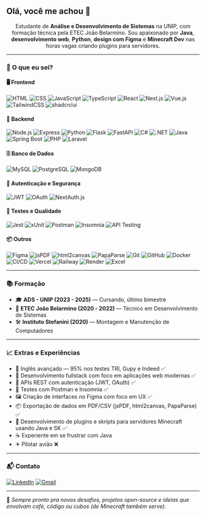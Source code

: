 ## Olá, você me achou 👋

<p align="center">
Estudante de <strong>Análise e Desenvolvimento de Sistemas</strong> na UNIP, com formação técnica pela ETEC João Belarmino.  
Sou apaixonado por <strong>Java</strong>, <strong>desenvolvimento web</strong>, <strong>Python</strong>, <strong>design com Figma</strong> e <strong>Minecraft Dev</strong> nas horas vagas criando plugins para servidores.
</p>

---

### 🚀 O que eu sei?

#### 🖥️ Frontend
![HTML](https://img.shields.io/badge/-HTML5-E34F26?style=flat&logo=html5&logoColor=fff)
![CSS](https://img.shields.io/badge/-CSS3-1572B6?style=flat&logo=css3)
![JavaScript](https://img.shields.io/badge/-JavaScript-F7DF1E?style=flat&logo=javascript&logoColor=000)
![TypeScript](https://img.shields.io/badge/-TypeScript-3178C6?style=flat&logo=typescript&logoColor=fff)
![React](https://img.shields.io/badge/-React-20232A?style=flat&logo=react)
![Next.js](https://img.shields.io/badge/-Next.js-000?style=flat&logo=nextdotjs)
![Vue.js](https://img.shields.io/badge/-Vue.js-4FC08D?style=flat&logo=vue.js&logoColor=fff)
![TailwindCSS](https://img.shields.io/badge/-Tailwind-38B2AC?style=flat&logo=tailwindcss)
![shadcn/ui](https://img.shields.io/badge/-shadcn/ui-000?style=flat&logo=tailwindcss&logoColor=white)

#### 🔧 Backend
![Node.js](https://img.shields.io/badge/-Node.js-339933?style=flat&logo=nodedotjs&logoColor=fff)
![Express](https://img.shields.io/badge/-Express-000000?style=flat&logo=express&logoColor=fff)
![Python](https://img.shields.io/badge/-Python-3776AB?style=flat&logo=python&logoColor=fff)
![Flask](https://img.shields.io/badge/-Flask-000000?style=flat&logo=flask&logoColor=fff)
![FastAPI](https://img.shields.io/badge/-FastAPI-009688?style=flat&logo=fastapi&logoColor=fff)
![C#](https://img.shields.io/badge/-C%23-512BD4?style=flat&logo=csharp&logoColor=fff)
![.NET](https://img.shields.io/badge/-.NET-5C2D91?style=flat&logo=dotnet&logoColor=fff)
![Java](https://img.shields.io/badge/-Java-007396?style=flat&logo=java)
![Spring Boot](https://img.shields.io/badge/-Spring%20Boot-6DB33F?style=flat&logo=springboot&logoColor=fff)
![PHP](https://img.shields.io/badge/-PHP-777BB4?style=flat&logo=php&logoColor=fff)
![Laravel](https://img.shields.io/badge/-Laravel-FF2D20?style=flat&logo=laravel&logoColor=fff)

#### 🗄️ Banco de Dados
![MySQL](https://img.shields.io/badge/-MySQL-4479A1?style=flat&logo=mysql)
![PostgreSQL](https://img.shields.io/badge/-PostgreSQL-336791?style=flat&logo=postgresql)
![MongoDB](https://img.shields.io/badge/-MongoDB-47A248?style=flat&logo=mongodb)

#### 🔐 Autenticação e Segurança
![JWT](https://img.shields.io/badge/-JWT-000000?style=flat&logo=jsonwebtokens)
![OAuth](https://img.shields.io/badge/-OAuth-2C9ED6?style=flat&logo=oauth)
![NextAuth.js](https://img.shields.io/badge/-NextAuth.js-000?style=flat&logo=nextdotjs)

#### 🧪 Testes e Qualidade
![Jest](https://img.shields.io/badge/-Jest-C21325?style=flat&logo=jest&logoColor=white)
![xUnit](https://img.shields.io/badge/-xUnit-512BD4?style=flat&logo=.net&logoColor=white)
![Postman](https://img.shields.io/badge/-Postman-FF6C37?style=flat&logo=postman)
![Insomnia](https://img.shields.io/badge/-Insomnia-4000BF?style=flat&logo=insomnia)
![API Testing](https://img.shields.io/badge/-API%20Testing-0A0A0A?style=flat&logo=fastapi&logoColor=white)

#### 📦 Outros
![Figma](https://img.shields.io/badge/-Figma-F24E1E?style=flat&logo=figma&logoColor=fff)
![jsPDF](https://img.shields.io/badge/-jsPDF-CC0000?style=flat&logo=adobeacrobatreader&logoColor=white)
![html2canvas](https://img.shields.io/badge/-html2canvas-0D1117?style=flat&logo=canvas&logoColor=white)
![PapaParse](https://img.shields.io/badge/-PapaParse-009688?style=flat)
![Git](https://img.shields.io/badge/-Git-F05032?style=flat&logo=git)
![GitHub](https://img.shields.io/badge/-GitHub-181717?style=flat&logo=github)
![Docker](https://img.shields.io/badge/-Docker-2496ED?style=flat&logo=docker&logoColor=fff)
![CI/CD](https://img.shields.io/badge/-CI/CD-0A0A0A?style=flat&logo=githubactions&logoColor=white)
![Vercel](https://img.shields.io/badge/-Vercel-000?style=flat&logo=vercel&logoColor=white)
![Railway](https://img.shields.io/badge/-Railway-0B0D0E?style=flat&logo=railway&logoColor=white)
![Render](https://img.shields.io/badge/-Render-46E3B7?style=flat&logo=render&logoColor=white)
![Excel](https://img.shields.io/badge/-Excel-217346?style=flat&logo=microsoft-excel)

---

### 📚 Formação

- 🎓 **ADS - UNIP (2023 - 2025)** — Cursando, último bimestre  
- 🧠 **ETEC João Belarmino (2020 - 2022)** — Técnico em Desenvolvimento de Sistemas  
- 🛠️ **Instituto Stefanini (2020)** — Montagem e Manutenção de Computadores  

---

### 📈 Extras e Experiências

- 🧠 Inglês avançado — 95% nos testes TRI, Gupy e Indeed ✅  
- 📱 Desenvolvimento fullstack com foco em aplicações web modernas ✅  
- 🔐 APIs REST com autenticação (JWT, OAuth) ✅  
- 🧪 Testes com Postman e Insomnia ✅  
- 🖼️ Criação de interfaces no Figma com foco em UX ✅  
- 📦 Exportação de dados em PDF/CSV (jsPDF, html2canvas, PapaParse) ✅  
- 🧱 Desenvolvimento de plugins e skripts para servidores Minecraft usando Java e SK ✅  
- ☕ Experiente em se frustrar com Java  
- ✈ Pilotar avião ❌

---

### 📬 Contato

[![LinkedIn](https://img.shields.io/badge/-LinkedIn-0077B5?style=flat&logo=linkedin&logoColor=white)](https://www.linkedin.com/in/gabriel-morais-de-oliveira-72259a359)  [![Gmail](https://img.shields.io/badge/-Email-D14836?style=flat&logo=gmail&logoColor=white)](mailto:gabrielmoraisdeoliveira222@gmail.com)

---

🔗 *Sempre pronto pra novos desafios, projetos open-source e ideias que envolvam café, código ou cubos (de Minecraft também serve).*
